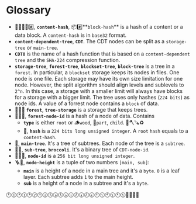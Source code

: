 # Glossary

- 📄🪪🔣🆔#️⃣, **`content-hash`**, 📦#️⃣**`block-hash`** is a hash of a content or a data block. A `content-hash` is in `base32` format.
- **`content-dependent-tree`**, **`CDT`**. The CDT nodes can be split as a `storage-tree` or `main-tree`.
- **`CDT0`** is the name of a hash function that is based on a `content-dependent tree` and the `SHA-224` compression function.
- **`storage-tree`**, **`forest-tree`**, **`blockset-tree`**, **`block-tree`** is a tree in a `forest`.  In particular, a `blockset` storage keeps its nodes in files. One node is one file. Each storage may have its own size limitation for one node. However, the split algorithm should align levels and sublevels to `2^n`. In this case, a storage with a smaller limit will always have blocks for a storage with a bigger limit. The tree uses only hashes (`224 bits`) as node ids. A value of a forrest node contains a `block` of data.
- 🌳🌳🌳 **`forest`**, **`tree-storage`** is a storage that keeps trees.
- 🪪🔣🆔, **`forest-node-id`** is a hash of a node of data. Contains
    - **`type`** is either `root` or 🪵`wood`, 🧩`part`, `child`. 🔨🪓🪚♻️
    - 🔣, **`hash`** is a `224 bits long unsigned integer`. A `root` `hash` equals to a `content-hash`.
- 🌳, **`main-tree`**. It's a tree of subtrees. Each node of the tree is a `subtree`.
- 🌿🥦, **`sub-tree`**, **`broccoli`**. It's a binary tree of `CDT-node-id`.
- 🪪🔣🆔, **`node-id`** is a `256 bit long unsigned integer`.
- 🪜📏, **`node-height`** is a tuple of two numbers `[main, sub]`:
  - **`main`** is a height of a node in a main tree and it's a `byte`. `0` is a leaf layer. Each subtree adds `1` to the main height.
  - **`sub`** is a height of a node in a subtree and it's a `byte`.

🕛🕧🕐🕜🕑🕝🕒🕞🕓🕟🕔🕠🕡🕖🕢🕗🕣🕘🕤🕙🕥🕚🕦🧱🦄🐻‍❄️